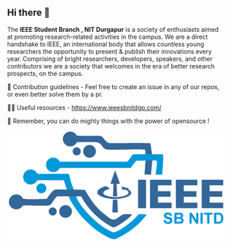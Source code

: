 ## Hi there 👋



The **IEEE Student Branch , NIT Durgapur** is a society of enthusiasts aimed at promoting research-related activities in the campus. We are a direct handshake to IEEE, an international body that allows countless young researchers the opportunity to present & publish their innovations every year. 
Comprising of bright researchers, developers, speakers, and other contributors we are a society that welcomes in the era of better research prospects, on the campus. 

🌈 Contribution guidelines - Feel free to create an issue in any of our repos, or even better solve them by a pr. 

👩‍💻 Useful resources - https://www.ieeesbnitdgp.com/

🧙 Remember, you can do mighty things with the power of opensource !

<img src="sblogo (1).png" alt = "ieee"/>

<!--

**Here are some ideas to get you started:**

🙋‍♀️ A short introduction - what is your organization all about?
🌈 Contribution guidelines - how can the community get involved?
👩‍💻 Useful resources - where can the community find your docs? Is there anything else the community should know?
🍿 Fun facts - what does your team eat for breakfast?
🧙 Remember, you can do mighty things with the power of [Markdown](https://guides.github.com/features/mastering-markdown/)
-->
